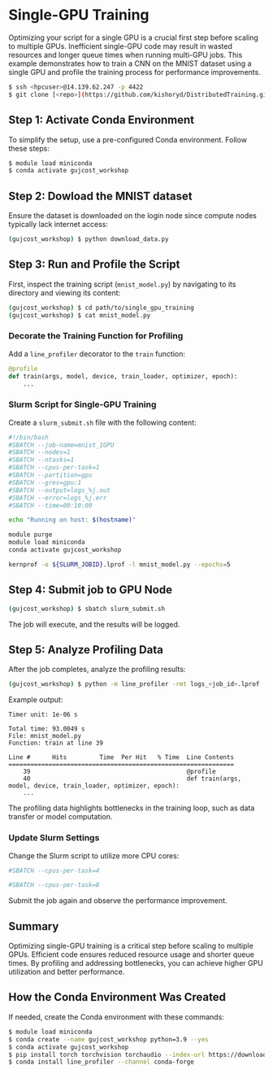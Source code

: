 

# **Single-GPU Training**

Optimizing your script for a single GPU is a crucial first step before scaling to multiple GPUs. Inefficient single-GPU code may result in wasted resources and longer queue times when running multi-GPU jobs. This example demonstrates how to train a CNN on the MNIST dataset using a single GPU and profile the training process for performance improvements.

```bash
$ ssh <hpcuser>@14.139.62.247 -p 4422
$ git clone [<repo>](https://github.com/kishoryd/DistributedTraining.git)
```

## **Step 1: Activate Conda Environment**

To simplify the setup, use a pre-configured Conda environment. Follow these steps:

```bash
$ module load miniconda
$ conda activate gujcost_workshop
```
## **Step 2: Dowload the MNIST dataset**

Ensure the dataset is downloaded on the login node since compute nodes typically lack internet access:

```bash
(gujcost_workshop) $ python download_data.py
```

## **Step 3: Run and Profile the Script**

First, inspect the training script (`mnist_model.py`) by navigating to its directory and viewing its content:

```bash
(gujcost_workshop) $ cd path/to/single_gpu_training
(gujcost_workshop) $ cat mnist_model.py
```

### **Decorate the Training Function for Profiling**
Add a `line_profiler` decorator to the `train` function:

```python
@profile
def train(args, model, device, train_loader, optimizer, epoch):
    ...
```

### **Slurm Script for Single-GPU Training**

Create a `slurm_submit.sh` file with the following content:

```bash
#!/bin/bash
#SBATCH --job-name=mnist_1GPU
#SBATCH --nodes=1
#SBATCH --ntasks=1
#SBATCH --cpus-per-task=1
#SBATCH --partition=gpu
#SBATCH --gres=gpu:1
#SBATCH --output=logs_%j.out
#SBATCH --error=logs_%j.err
#SBATCH --time=00:10:00

echo "Running on host: $(hostname)"

module purge
module load miniconda
conda activate gujcost_workshop

kernprof -o ${SLURM_JOBID}.lprof -l mnist_model.py --epochs=5
```

## **Step 4: Submit job to GPU Node**

```bash
(gujcost_workshop) $ sbatch slurm_submit.sh
```

The job will execute, and the results will be logged.


## **Step 5: Analyze Profiling Data**

After the job completes, analyze the profiling results:

```bash
(gujcost_workshop) $ python -m line_profiler -rmt logs_<job_id>.lprof
```

Example output:

```
Timer unit: 1e-06 s

Total time: 93.0049 s
File: mnist_model.py
Function: train at line 39

Line #      Hits         Time  Per Hit   % Time  Line Contents
==============================================================
    39                                           @profile
    40                                           def train(args, model, device, train_loader, optimizer, epoch):
    ...
```

The profiling data highlights bottlenecks in the training loop, such as data transfer or model computation.


### **Update Slurm Settings**
Change the Slurm script to utilize more CPU cores:

```bash
#SBATCH --cpus-per-task=4
```
```bash
#SBATCH --cpus-per-task=8
```
Submit the job again and observe the performance improvement.


## **Summary**

Optimizing single-GPU training is a critical step before scaling to multiple GPUs. Efficient code ensures reduced resource usage and shorter queue times. By profiling and addressing bottlenecks, you can achieve higher GPU utilization and better performance.


## **How the Conda Environment Was Created**
If needed, create the Conda environment with these commands:

```bash
$ module load miniconda
$ conda create --name gujcost_workshop python=3.9 --yes
$ conda activate gujcost_workshop
$ pip install torch torchvision torchaudio --index-url https://download.pytorch.org/whl/cu117
$ conda install line_profiler --channel conda-forge
```

